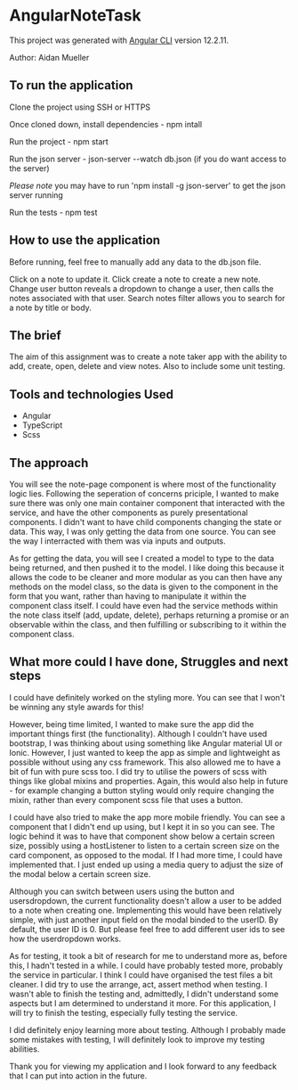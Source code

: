 # AngularNoteTask

This project was generated with [Angular CLI](https://github.com/angular/angular-cli) version 12.2.11.

Author: Aidan Mueller

## To run the application

Clone the project using SSH or HTTPS

Once cloned down, install dependencies - npm intall

Run the project - npm start 

Run the json server - json-server --watch db.json (if you do want access to the server)

*Please note* you may have to run 'npm install -g json-server' to get the json server running

Run the tests - npm test 

## How to use the application

Before running, feel free to manually add any data to the db.json file. 

Click on a note to update it. 
Click create a note to create a new note. 
Change user button reveals a dropdown to change a user, then calls the notes associated with that user. 
Search notes filter allows you to search for a note by title or body. 

## The brief

The aim of this assignment was to create a note taker app with the ability to add, create, open, delete and view notes. 
Also to include some unit testing. 

## Tools and technologies Used

- Angular
- TypeScript
- Scss

## The approach

You will see the note-page component is where most of the functionality logic lies. Following the seperation of concerns priciple, I wanted to 
make sure there was only one main container component that interacted with the service, and have the other components as purely 
presentational components. I didn't want to have child components changing the state or data. This way, I was only getting the data from one source. You can see the way I interracted with them was via inputs and outputs.

As for getting the data, you will see I created a model to type to the data being returned, and then pushed it to the model. I like doing this because it allows the code to be cleaner and more modular as you can then have any methods on the model class, so the data is given to the component in the form that you want, rather than having to manipulate it within the component class itself. I could have even had the service methods within the note class itself (add, update, delete), perhaps returning a promise or an observable within the class, and then fulfilling or subscribing to it within the component class. 


## What more could I have done, Struggles and next steps 

I could have definitely worked on the styling more. You can see that I won't be winning any style awards for this!

However, being time limited, I wanted to make sure the app did the important things first (the functionality). 
Although I couldn't have used bootstrap, I was thinking about using something like Angular material UI or Ionic. However, I just wanted to keep 
the app as simple and lightweight as possible without using any css framework. This also allowed me to have a bit of fun with pure scss too.
I did try to utilise the powers of scss with things like global mixins and properties. Again, this would also help in future - for example changing a button styling would only require changing the mixin, rather than every component scss file that uses a button. 

I could have also tried to make the app more mobile friendly. You can see a component that I didn't end up using, but I kept it in so you can see. The logic behind it was to have that component show below a certain screen size, possibly using a hostListener to listen to a certain screen size on the card component, as opposed to the modal. If I had more time, I could have implemented that. I just ended up using a media query to adjust the size of the modal below a certain screen size. 

Although you can switch between users using the button and usersdropdown, the current functionality doesn't allow a user to be added to a note when creating one. Implementing this would have been relatively simple, with just another input field on the modal binded to the userID.
By default, the user ID is 0. But please feel free to add different user ids to see how the userdropdown works. 

As for testing, it took a bit of research for me to understand more as, before this, I hadn't tested in a while.
I could have probably tested more, probably the service in particular. 
I think I could have organised the test files a bit cleaner. I did try to use the arrange, act, assert method when testing.
I wasn't able to finish the testing and, admittedly, I didn't understand some aspects but I am determined to understand it more. 
For this application, I will try to finish the testing, especially fully testing the service.

I did definitely enjoy learning more about testing. Although I probably made some mistakes with testing, I will definitely look to 
improve my testing abilities. 

Thank you for viewing my application and I look forward to any feedback that I can put into action in the future. 
